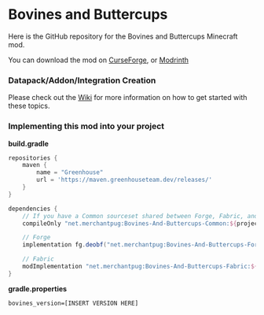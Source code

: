 # Bovines and Buttercups

Here is the GitHub repository for the Bovines and Buttercups Minecraft mod.

You can download the mod on [CurseForge](https://www.curseforge.com/minecraft/mc-mods/bovines-and-buttercups), or [Modrinth](https://modrinth.com/mod/bovines-and-buttercups)

### Datapack/Addon/Integration Creation
Please check out the [Wiki](https://github.com/MerchantPug/bovines-and-buttercups/wiki) for more information on how to get started with these topics.

### Implementing this mod into your project

**build.gradle**
```groovy
repositories {
    maven {
        name = "Greenhouse"
        url = 'https://maven.greenhouseteam.dev/releases/'
    }
}

dependencies {
    // If you have a Common sourceset shared between Forge, Fabric, and Quilt
    compileOnly "net.merchantpug:Bovines-And-Buttercups-Common:${project.bovines_version}"

    // Forge
    implementation fg.deobf("net.merchantpug:Bovines-And-Buttercups-Forge:${project.bovines_version}")

    // Fabric
    modImplementation "net.merchantpug:Bovines-And-Buttercups-Fabric:${project.bovines_version}"
}
```

**gradle.properties**
```properties
bovines_version=[INSERT VERSION HERE]
```